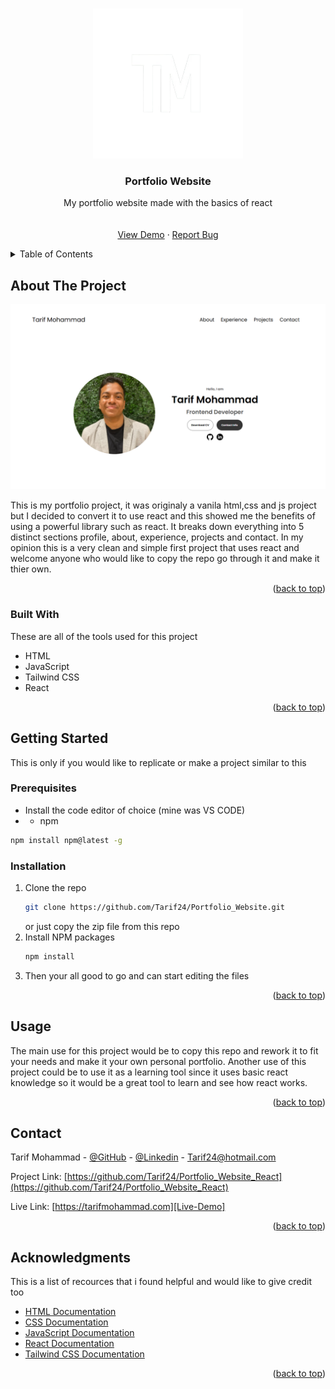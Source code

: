 <a id="readme-top"></a>

<!-- PROJECT LOGO -->
<br />
<div align="center">
  <a href="https://github.com/othneildrew/Best-README-Template">
    <img src="src/assets/logo-inverted-1.png" alt="Logo" width="240" height="240">
  </a>

  <h3 align="center">Portfolio Website</h3>

  <p align="center">
    My portfolio website made with the basics of react
    <br />
    <br />
    <br />
    <a href="https://tarifmohammad.com">View Demo</a>
    &middot;
    <a href="https://github.com/Tarif24/Portfolio_Website_React/issues/new">Report Bug</a>
  </p>
</div>

<!-- TABLE OF CONTENTS -->
<details>
  <summary>Table of Contents</summary>
  <ol>
    <li>
      <a href="#about-the-project">About The Project</a>
      <ul>
        <li><a href="#built-with">Built With</a></li>
      </ul>
    </li>
    <li>
      <a href="#getting-started">Getting Started</a>
      <ul>
        <li><a href="#prerequisites">Prerequisites</a></li>
        <li><a href="#installation">Installation</a></li>
      </ul>
    </li>
    <li><a href="#usage">Usage</a></li>
    <li><a href="#contact">Contact</a></li>
    <li><a href="#acknowledgments">Acknowledgments</a></li>
  </ol>
</details>

<!-- ABOUT THE PROJECT -->

## About The Project

[![Product Screen Shot][product-screenshot]][Live-Demo]

This is my portfolio project, it was originaly a vanila html,css and js project but I decided to convert it to use react and this showed me the benefits of using a powerful library such as react. It breaks down everything into 5 distinct sections profile, about, experience, projects and contact. In my opinion this is a very clean and simple first project that uses react and welcome anyone who would like to copy the repo go through it and make it thier own.

<p align="right">(<a href="#readme-top">back to top</a>)</p>

### Built With

These are all of the tools used for this project

-   HTML
-   JavaScript
-   Tailwind CSS
-   React

<p align="right">(<a href="#readme-top">back to top</a>)</p>

<!-- GETTING STARTED -->

## Getting Started

This is only if you would like to replicate or make a project similar to this

### Prerequisites

-   Install the code editor of choice (mine was VS CODE)
-   -   npm

```sh
npm install npm@latest -g
```

### Installation

1. Clone the repo
    ```sh
    git clone https://github.com/Tarif24/Portfolio_Website.git
    ```
    or just copy the zip file from this repo
2. Install NPM packages
    ```sh
    npm install
    ```
3. Then your all good to go and can start editing the files

<p align="right">(<a href="#readme-top">back to top</a>)</p>

<!-- USAGE EXAMPLES -->

## Usage

The main use for this project would be to copy this repo and rework it to fit your needs and make it your own personal portfolio. Another use of this project could be to use it as a learning tool since it uses basic react knowledge so it would be a great tool to learn and see how react works.

<p align="right">(<a href="#readme-top">back to top</a>)</p>

<!-- CONTACT -->

## Contact

Tarif Mohammad - [@GitHub](https://github.com/Tarif24) - [@Linkedin](https://www.linkedin.com/in/tarif-mohammad/) - Tarif24@hotmail.com

Project Link: [https://github.com/Tarif24/Portfolio_Website_React](https://github.com/Tarif24/Portfolio_Website_React)

Live Link: [https://tarifmohammad.com][Live-Demo]

<p align="right">(<a href="#readme-top">back to top</a>)</p>

<!-- ACKNOWLEDGMENTS -->

## Acknowledgments

This is a list of recources that i found helpful and would like to give credit too

-   [HTML Documentation](https://developer.mozilla.org/en-US/docs/Web/HTML)
-   [CSS Documentation](https://developer.mozilla.org/en-US/docs/Web/CSS)
-   [JavaScript Documentation](https://developer.mozilla.org/en-US/docs/Web/JavaScript)
-   [React Documentation](https://react.dev/)
-   [Tailwind CSS Documentation](https://tailwindcss.com/)

<p align="right">(<a href="#readme-top">back to top</a>)</p>

<!-- MARKDOWN LINKS & IMAGES -->
<!-- https://www.markdownguide.org/basic-syntax/#reference-style-links -->

[product-screenshot]: src/assets/readme-image.png
[Live-Demo]: https://tarifmohammad.com
